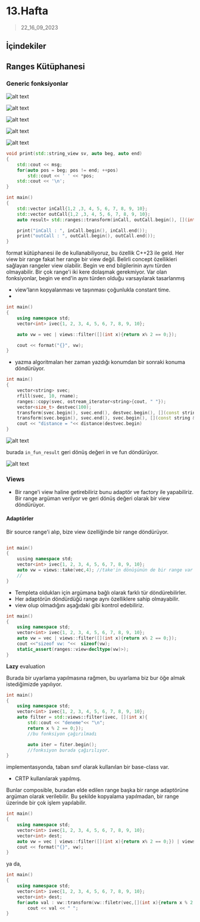 # 13.Hafta

> 22_16_09_2023

## İçindekiler

## Ranges Kütüphanesi

### Generic fonksiyonlar

![alt text](res/16_image.png)

![alt text](res/16_image-1.png)

![alt text](res/16_image-2.png)

![alt text](res/16_image-3.png)

![alt text](res/16_image-4.png)

```c++
void print(std::string_view sv, auto beg, auto end)
{
    std::cout << msg;
    for(auto pos = beg; pos != end; ++pos)
        std::cout << ' ' << *pos;
    std::cout << '\n';
}

int main()
{
    std::vector inCall{1,2 ,3, 4, 5, 6, 7, 8, 9, 10};
    std::vector outCall{1,2 ,3, 4, 5, 6, 7, 8, 9, 10};
    auto result= std::ranges::transform(inCall, outCall.begin(), [](int x){return x * x;});

    print("inCall : ", inCall.begin(), inCall.end());
    print("outCall : ", outCall.begin(), outCall.end());
}
```

format kütüphanesi ile de kullanabiliyoruz, bu özellik C++23 ile geld. Her view bir range fakat her range bir view değil. Belirli concept özellikleri sağlayan rangeler view olabilir. Begin ve end bilgilerinin aynı türden olmayabilir. Bir çok range'i iki kere dolaşmak gerekmiyor. Var olan fonksiyonlar, begin ve end'in aynı türden olduğu varsayılarak tasarlanmış

- view'ların kopyalanması ve taşınması çoğunlukla constant time.
-

```cpp
int main()
{
    using namespace std;
    vector<int> ivec{1, 2, 3, 4, 5, 6, 7, 8, 9, 10};

    auto vw = vec | views::filter([](int x){return x% 2 == 0;});

    cout << format("{}", vw);  
}
```

- yazma algoritmaları her zaman yazdığı konumdan bir sonraki konuma döndürüyor.

```cpp
int main()
{
    vector<string> svec;
    rfill(svec, 10, rname);
    ranges::copy(svec, ostream_iterator<string>{cout, " "});
    vector<size_t> destvec(100);
    transform(svec.begin(), svec.end(), destvec.begin(), [](const string &s){return s.size();});
    transform(svec.begin(), svec.end(), svec.begin(), [](const string &s){return s+"can";});//şeklinde svec'i de değiştirebiliriz.
    cout << "distance = "<< distance(destvec.begin) 
}
```

![alt text](17_image.png)

burada `in_fun_result` geri dönüş değeri in ve fun döndürüyor.

![alt text](image.png)

### Views

- Bir range'i view haline getirebiliriz bunu adaptör ve factory ile yapabiliriz. Bir range argüman verilyor ve geri dönüş değeri olarak bir view döndürüyor.

#### Adaptörler

Bir source range'i alıp, bize view özelliğinde bir range döndürüyor.

```cpp

int main()
{
    uısing namespace std;
    vector<int> ivec{1, 2, 3, 4, 5, 6, 7, 8, 9, 10};
    auto vw = views::take(vec,4); //take'in dönüşünün de bir range var ve bunu doğrudan kullanabiliriz. Fakat
    // 
}
```

- Templeta oldukları için argümana bağlı olarak farklı tür döndürebilirler.
- Her adaptörün döndürdüğü range aynı özelliklere sahip olmayabilir.
- view olup olmadığını aşağıdaki gibi kontrol edebiliriz.

```cpp
int main()
{
    using namespace std;
    vector<int> ivec{1, 2, 3, 4, 5, 6, 7, 8, 9, 10};
    auto vw = vec | views::filter([](int x){return x% 2 == 0;});
    cout <<"sizeof vw: "<<  sizeof(vw);
    static_assert(ranges::view<decltype(vw)>);
}
```

**Lazy** evaluation

Burada bir uyarlama yapılmasına rağmen, bu uyarlama biz bur öğe almak istediğimizde yapılıyor.

```c++
int main()
{
    using namespace std;
    vector<int> ivec{1, 2, 3, 4, 5, 6, 7, 8, 9, 10};
    auto filter = std::views::filter(ivec, [](int x){
        std::cout << "deneme"<< "\n";
        return x % 2 == 0;});
        //bu fonksiyon çağırılmadı

        auto iter = fiter.begin();
        //fonksiyon burada çağırılıyor.
}
```

implementasyonda, taban sınıf olarak kullanılan bir base-class var.

- CRTP kullanılarak yapılmış.

Bunlar composible, buradan elde edilen range başka bir range adaptörüne argüman olarak verilebilir. Bu şekilde kopyalama yapılmadan, bir range üzerinde bir çok işlem yapılabilir.

```cpp
int main()
{
    using namespace std;
    vector<int> ivec{1, 2, 3, 4, 5, 6, 7, 8, 9, 10};
    vector<int> dest;
    auto vw = vec | views::filter([](int x){return x% 2 == 0;}) | views::transform([](int x){return x * x;});
    cout << format("{}", vw);
}
```

ya da,

```c++
int main()
{
    using namespace std;
    vector<int> ivec{1, 2, 3, 4, 5, 6, 7, 8, 9, 10};
    vector<int> dest;
    for(auto val : vw::transform(vw::filetr(vec,[](int x){return x % 2 == 0;}), [](int x){return x * x;}))
        cout << val << " ";
}
```
